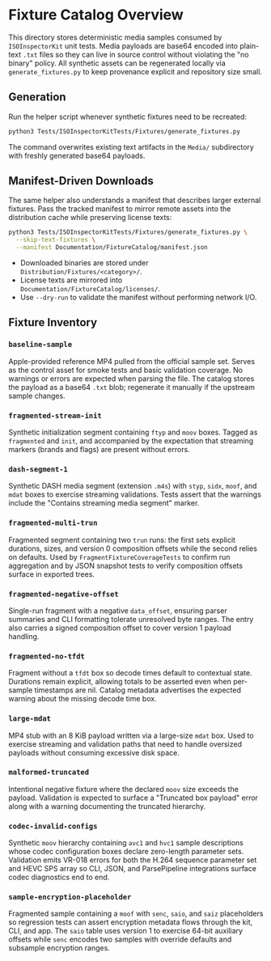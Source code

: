 # Fixture Catalog Overview

This directory stores deterministic media samples consumed by `ISOInspectorKit`
unit tests. Media payloads are base64 encoded into plain-text `.txt` files so
they can live in source control without violating the "no binary" policy. All
synthetic assets can be regenerated locally via `generate_fixtures.py` to keep
provenance explicit and repository size small.

## Generation

Run the helper script whenever synthetic fixtures need to be recreated:

```bash
python3 Tests/ISOInspectorKitTests/Fixtures/generate_fixtures.py
```

The command overwrites existing text artifacts in the `Media/` subdirectory
with freshly generated base64 payloads.

## Manifest-Driven Downloads

The same helper also understands a manifest that describes larger external
fixtures. Pass the tracked manifest to mirror remote assets into the
distribution cache while preserving license texts:

```bash
python3 Tests/ISOInspectorKitTests/Fixtures/generate_fixtures.py \
  --skip-text-fixtures \
  --manifest Documentation/FixtureCatalog/manifest.json
```

- Downloaded binaries are stored under `Distribution/Fixtures/<category>/`.
- License texts are mirrored into `Documentation/FixtureCatalog/licenses/`.
- Use `--dry-run` to validate the manifest without performing network I/O.

## Fixture Inventory

### `baseline-sample`

Apple-provided reference MP4 pulled from the official sample set. Serves as the
control asset for smoke tests and basic validation coverage. No warnings or
errors are expected when parsing the file. The catalog stores the payload as a
base64 `.txt` blob; regenerate it manually if the upstream sample changes.

### `fragmented-stream-init`

Synthetic initialization segment containing `ftyp` and `moov` boxes. Tagged as
`fragmented` and `init`, and accompanied by the expectation that streaming
markers (brands and flags) are present without errors.

### `dash-segment-1`

Synthetic DASH media segment (extension `.m4s`) with `styp`, `sidx`, `moof`, and
`mdat` boxes to exercise streaming validations. Tests assert that the warnings
include the "Contains streaming media segment" marker.

### `fragmented-multi-trun`

Fragmented segment containing two `trun` runs: the first sets explicit durations,
sizes, and version 0 composition offsets while the second relies on defaults.
Used by `FragmentFixtureCoverageTests` to confirm run aggregation and by JSON
snapshot tests to verify composition offsets surface in exported trees.

### `fragmented-negative-offset`

Single-run fragment with a negative `data_offset`, ensuring parser summaries and
CLI formatting tolerate unresolved byte ranges. The entry also carries a signed
composition offset to cover version 1 payload handling.

### `fragmented-no-tfdt`

Fragment without a `tfdt` box so decode times default to contextual state.
Durations remain explicit, allowing totals to be asserted even when per-sample
timestamps are nil. Catalog metadata advertises the expected warning about the
missing decode time box.

### `large-mdat`

MP4 stub with an 8 KiB payload written via a large-size `mdat` box. Used to
exercise streaming and validation paths that need to handle oversized payloads
without consuming excessive disk space.

### `malformed-truncated`

Intentional negative fixture where the declared `moov` size exceeds the payload.
Validation is expected to surface a "Truncated box payload" error along with a
warning documenting the truncated hierarchy.

### `codec-invalid-configs`

Synthetic `moov` hierarchy containing `avc1` and `hvc1` sample descriptions whose
codec configuration boxes declare zero-length parameter sets. Validation emits
VR-018 errors for both the H.264 sequence parameter set and HEVC SPS array so CLI,
JSON, and ParsePipeline integrations surface codec diagnostics end to end.

### `sample-encryption-placeholder`

Fragmented sample containing a `moof` with `senc`, `saio`, and `saiz` placeholders
so regression tests can assert encryption metadata flows through the kit, CLI, and
app. The `saio` table uses version 1 to exercise 64-bit auxiliary offsets while
`senc` encodes two samples with override defaults and subsample encryption ranges.
